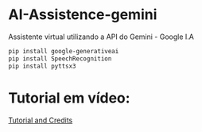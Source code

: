 # AI-Assistence-gemini
Assistente virtual utilizando a API do Gemini - Google I.A

```bash
pip install google-generativeai
pip install SpeechRecognition
pip install pyttsx3
```

# Tutorial em vídeo:
[Tutorial and Credits](https://www.youtube.com/watch?v=bXymjacrklk)
